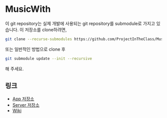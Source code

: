 # MusicWith
이 git repository는 실제 개발에 사용되는 git repository를 submodule로 가지고 있습니다. 이 저장소를 clone하려면,

```sh
git clone --recurse-submodules https://github.com/ProjectInTheClass/MusicWith
```

또는 일반적인 방법으로 clone 후

```sh
git submodule update --init --recursive
```

해 주세요.

## 링크
- [App 저장소](https://github.com/kimhappy/MusicWith)
- [Server 저장소](https://github.com/kimhappy/MusicWithServer)
- [Wiki](https://github.com/ProjectInTheClass/MusicWith/wiki)
